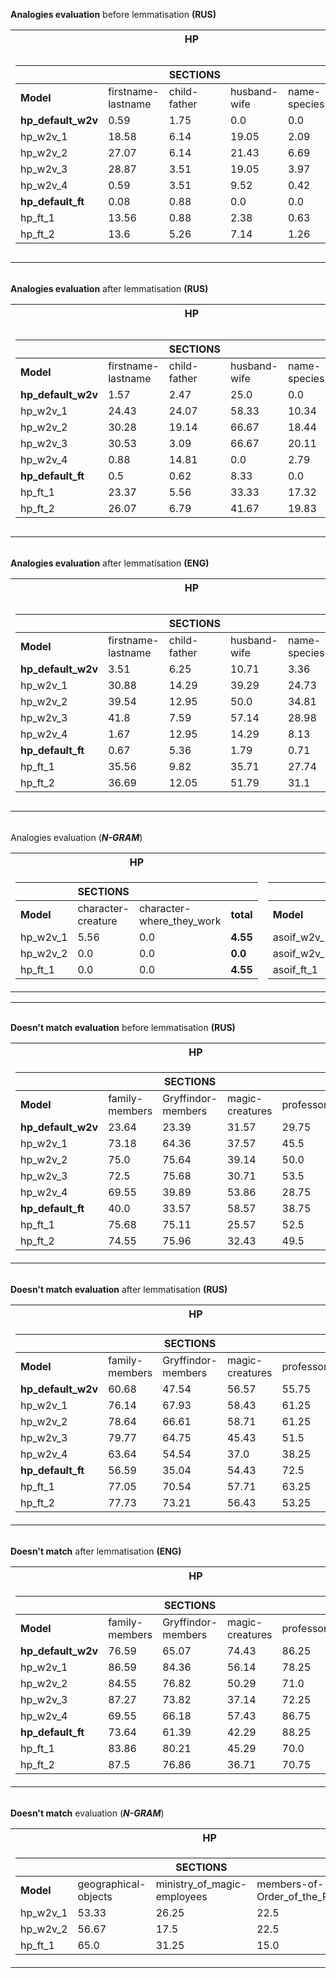 
**Analogies evaluation** before lemmatisation **(RUS)**
<table>
<tr><th>HP</th><th>ASOIF</th></tr>
<tr><td>

|                        |         |   **SECTIONS**     |         |        |         |        
|---------------------------------|---------|--------|---------|--------|----------|
|**Model**| firstname-lastname|child-father | husband-wife|name-species|**total**|
| **hp_default_w2v**                  |  0.59   |  1.75  |  0.0    |  0.0   |  **0.42**    | 
| hp_w2v_1                        |  18.58  |  6.14  |  19.05  |  2.09  |  **13.4**    |
| hp_w2v_2                        |  27.07  |  6.14  |  21.43  |  6.69  |  **20.34**   |
| hp_w2v_3                        |  28.87  |  3.51  |  19.05  |  3.97  |  **19.87**   |
| hp_w2v_4                        |  0.59   |  3.51  |  9.52   |  0.42  |  **0.68**    | 
| **hp_default_ft**                   |  0.08   |  0.88  |  0.0    |  0.0   |  **0.08**    |
| hp_ft_1                         |  13.56  |  0.88  |  2.38   |  0.63  |  **8.57**    |
| hp_ft_2                         |  13.6   |  5.26  |  7.14   |  1.26  |  **8.83** |
</td><td>

|                        |         |   **SECTIONS**     |         |        |         |       | 
|---------------------------------|---------|--------|---------|------------------|----------|----------|
|**Model**| firstname-lastname|child-father | husband-wife|geo-name-location|houses-seats|**total**|
| **asoif_default_w2v**               |  0.44   |  1.97  |  5.0    |  0.0   |  0.0     |  **0.57**    | 
| asoif_w2v_1                     |  19.78  |  2.63  |  5.0    |  0.0   |  20.0    |  **17.61**   | 
| asoif_w2v_2                     |  27.58  |  4.61  |  15.0   |  0.0   |  20.0    |  **24.56**   | 
| asoif_w2v_3                     |  28.46  |  1.97  |  15.0   |  0.0   |  13.33   |  **25.1**    | 
| asoif_w2v_4                     |  0.4    |  3.29  |  0.0    |  0.0   |  0.0     |  **0.57**    | 
| **asoif_default_ft**                |  0.35   |  1.97  |  0.0    |  0.0   |  0.0     |  **0.42**    | 
| asoif_ft_1                      |  12.33  |  3.95  |  5.0    |  0.0   |  3.33    |  **11.04**   | 
| asoif_ft_2                      |  13.48  |  3.29  |  0.0    |  0.0   |  13.33   |  **12.07**   |
</td></tr> </table> 


\
**Analogies evaluation** after lemmatisation **(RUS)**
<table>
<tr><th>HP</th><th>ASOIF</th></tr>
<tr><td>

|                        |         |   **SECTIONS**     |         |        |         |        
|---------------------------------|---------|--------|---------|--------|----------|
|**Model**| firstname-lastname|child-father | husband-wife|name-species|**total**|
| **hp_default_w2v**                  |  1.57   |  2.47   |  25.0   |  0.0    |  **1.75**    |          | 
| hp_w2v_1                        |  24.43  |  24.07  |  58.33  |  10.34  |  **23.0**    |          | 
| hp_w2v_2                        |  30.28  |  19.14  |  66.67  |  18.44  |  **28.95**   |          | 
| hp_w2v_3                        |  30.53  |  3.09   |  66.67  |  20.11  |  **25.67**   |          | 
| hp_w2v_4                        |  0.88   |  14.81  |  0.0    |  2.79   |  **2.62**    |          | 
| **hp_default_ft**                   |  0.5    |  0.62   |  8.33   |  0.0    |  **0.42**    |          | 
| hp_ft_1                         |  23.37  |  5.56   |  33.33  |  17.32  |  **19.3**    |          | 
| hp_ft_2                         |  26.07  |  6.79   |  41.67  |  19.83  |  **22.55**   |          |
</td><td>

|                        |         |   **SECTIONS**     |         |        |         |       | 
|---------------------------------|---------|--------|---------|------------------|----------|----------|
|**Model**| firstname-lastname|child-father | husband-wife|geo-name-location|houses-seats|**total**|
| **asoif_default_w2v**               |  1.93   |  7.02   |  0.0    |  5.0    |  10.0    |  **2.35**    | 
| asoif_w2v_1                     |  26.98  |  2.63   |  15.0   |  7.5    |  26.67   |  **24.4**    | 
| asoif_w2v_2                     |  36.24  |  3.51   |  20.0   |  6.25   |  30.0    |  **32.66**   | 
| asoif_w2v_3                     |  32.62  |  4.39   |  5.0    |  12.5   |  26.67   |  **29.62**   | 
| asoif_w2v_4                     |  0.69   |  2.63   |  5.0    |  2.5    |  6.67    |  **1.07**    | 
| **asoif_default_ft**                |  2.33   |  2.63   |  5.0    |  0.0    |  3.33    |  **2.31**    | 
| asoif_ft_1                      |  23.86  |  2.63   |  15.0   |  6.25   |  20.0    |  **21.58**   | 
| asoif_ft_2                      |  27.33  |  2.63   |  15.0   |  5.0    |  13.33   |  **24.4**    |
</td></tr> </table>  

\
**Analogies evaluation** after lemmatisation **(ENG)**
<table>
<tr><th>HP</th><th>ASOIF</th></tr>
<tr><td>

|                        |         |   **SECTIONS**     |         |        |         |        
|---------------------------------|---------|--------|---------|--------|----------|
|**Model**| firstname-lastname|child-father | husband-wife|name-species|**total**|
**hp_default_w2v**              | 3.51 | 6.25 | 10.71 | 3.36 | **6.88**
hp_w2v_1              | 30.88 | 14.29 | 39.29 | 24.73 | **25.11**
hp_w2v_2              | 39.54 | 12.95 | 50.0 | 34.81 | **30.0**
hp_w2v_3              | 41.8 | 7.59 | 57.14 | 28.98 | **30.34**
hp_w2v_4              | 1.67 | 12.95 | 14.29 | 8.13 | **7.22**
**hp_default_ft**              | 0.67 | 5.36 | 1.79 | 0.71 | **0.87**
hp_ft_1              | 35.56 | 9.82 | 35.71 | 27.74 | **25.46**
hp_ft_2              | 36.69 | 12.05 | 51.79 | 31.1 | **28.4**
</td><td>

|                        |         |   **SECTIONS**     |         |        |         |       | 
|---------------------------------|---------|--------|---------|------------------|----------|----------|
|**Model**| firstname-lastname|child-father | husband-wife|geo-name-location|houses-seats|**total**|
**asoif_default_w2v**              | 8.78 | 2.22 | 6.67 | 4.76 | 20.0 | **8.15**
asoif_w2v_1              | 32.01 | 4.44 | 10.0 | 11.9 | 40.0 | **28.44**
asoif_w2v_2              | 42.36 | 3.89 | 10.0 | 19.64 | 33.33 | **37.71**
asoif_w2v_3              | 40.62 | 5.0 | 6.67 | 22.62 | 40.0 | **36.41**
asoif_w2v_4              | 1.27 | 6.67 | 6.67 | 11.9 | 30.0 | **2.67**
**asoif_default_ft**              | 1.06 | 1.67 | 3.33 | 3.57 | 3.33 | **1.33**
asoif_ft_1              | 34.04 | 0.0 | 6.67 | 13.69 | 46.67 | **29.81**
asoif_ft_2              | 35.09 | 1.11 | 3.33 | 11.9 | 26.67 | **30.44**
</td></tr> </table>


\
Analogies evaluation (***N-GRAM***)
<table>
<tr><th>HP</th><th>ASOIF</th></tr>
<tr><td>

|         |   **SECTIONS**     |         |        |
|---------------------------------|---------|--------|---------|
|**Model**|character-creature|character-where_they_work|**total**|
|hp_w2v_1              | 5.56 | 0.0 | **4.55**|
|hp_w2v_2              | 0.0 | 0.0 | **0.0**|
|hp_ft_1              | 0.0 | 0.0 | **4.55**|
</td><td>

|         |   **SECTIONS**     |         |        |
|---------------------------------|---------|--------|---------|
|**Model**|name-nickname|character-where_they_work|**total**|
asoif_w2v_1              | 2.22 | 0.0 | **2.22**
asoif_w2v_2              | 2.22 | 0.0 | **2.22**
asoif_ft_1              | 0.0 | 0.0 | **0.0**
</td></tr> </table>  

------
\
**Doesn't match evaluation** before lemmatisation **(RUS)**
<table>
<tr><th>HP</th><th>ASOIF</th></tr>
<tr><td>

|                        |         |   **SECTIONS**     |         |        |         |        
|---------------------------------|---------|--------|---------|--------|----------|
|**Model**| family-members|Gryffindor-members | magic-creatures|professors|**total**|
| **hp_default_w2v**                  |  23.64  |  23.39  |  31.57  |  29.75  |  **34.69**   | 
| hp_w2v_1                        |  73.18  |  64.36  |  37.57  |  45.5   |  **55.99**   | 
| hp_w2v_2                        |  75.0   |  75.64  |  39.14  |  50.0   |  **61.09**   | 
| hp_w2v_3                        |  72.5   |  75.68  |  30.71  |  53.5   |  **60.33**   | 
| hp_w2v_4                        |  69.55  |  39.89  |  53.86  |  28.75  |  **42.39**   | 
| **hp_default_ft**                   |  40.0   |  33.57  |  58.57  |  38.75  |  **41.92**   | 
| hp_ft_1                         |  75.68  |  75.11  |  25.57  |  52.5   |  **60.99**   | 
| hp_ft_2                         |  74.55  |  75.96  |  32.43  |  49.5   |  **62.25**   |
</td><td>

|                        |         |   **SECTIONS**     |         |        |         |        
|---------------------------------|---------|--------|---------|--------|----------|
|**Model**| family-siblings|names-of-houses | Stark clan|free cities|**total**|
| **asoif_default_w2v**               |  45.0   |  71.57  |  33.12  |  55.43  |  **62.03**   | 
| asoif_w2v_1                     |  68.12  |  63.76  |  67.05  |  62.71  |  **65.93**   | 
| asoif_w2v_2                     |  74.38  |  63.09  |  69.02  |  58.57  |  **67.11**   | 
| asoif_w2v_3                     |  79.38  |  62.27  |  75.8   |  61.57  |  **67.58**   | 
| asoif_w2v_4                     |  35.0   |  60.8   |  37.41  |  51.86  |  **57.35**   | 
| **asoif_default_ft**                |  46.25  |  64.63  |  48.66  |  66.43  |  **61.59**   | 
| asoif_ft_1                      |  70.62  |  59.51  |  72.32  |  80.0   |  **66.82**   | 
| asoif_ft_2                      |  81.88  |  61.07  |  76.79  |  78.29  |  **68.58**   |
</td></tr> </table>  

\
**Doesn't match evaluation** after lemmatisation **(RUS)**
<table>
<tr><th>HP</th><th>ASOIF</th></tr>
<tr><td>

|                        |         |   **SECTIONS**     |         |        |         |        
|---------------------------------|---------|--------|---------|--------|----------|
|**Model**| family-members|Gryffindor-members | magic-creatures|professors|**total**|
| **hp_default_w2v**                  |  60.68  |  47.54  |  56.57  |  55.75  |  **53.59**   | 
| hp_w2v_1                        |  76.14  |  67.93  |  58.43  |  61.25  |  **60.44**   |
| hp_w2v_2                        |  78.64  |  66.61  |  58.71  |  61.25  |  **59.87**   | 
| hp_w2v_3                        |  79.77  |  64.75  |  45.43  |  51.5   |  **57.01**   | 
| hp_w2v_4                        |  63.64  |  54.54  |  37.0   |  38.25  |  **48.73**   |
| **hp_default_ft**                   |  56.59  |  35.04  |  54.43  |  72.5   |  **46.5**    |
| hp_ft_1                         |  77.05  |  70.54  |  57.71  |  63.25  |  **60.27**   |
| hp_ft_2                         |  77.73  |  73.21  |  56.43  |  53.25  |  **61.54**   |
</td><td>

|                        |         |   **SECTIONS**     |         |        |         |        
|---------------------------------|---------|--------|---------|--------|----------|
|**Model**| family-siblings|names-of-houses | Stark clan|free cities|**total**|
| **asoif_default_w2v**               |  38.75  |  79.04  |  57.5   |  64.71  |  **72.35**   |
| asoif_w2v_1                     |  71.88  |  62.47  |  87.5   |  86.0   |  **70.75**   |
| asoif_w2v_2                     |  70.0   |  61.65  |  86.52  |  88.29  |  **70.67**   |
| asoif_w2v_3                     |  68.12  |  57.24  |  81.88  |  88.43  |  **67.1**    |
| asoif_w2v_4                     |  67.5   |  71.59  |  82.68  |  76.43  |  **73.77**   |          | 
| **asoif_default_ft**                |  73.75  |  78.39  |  80.98  |  70.86  |  **75.77**   |          | 
| asoif_ft_1                      |  72.5   |  60.36  |  80.18  |  82.71  |  **69.42**   |
| asoif_ft_2                      |  70.62  |  59.62  |  78.66  |  87.14  |  **68.41**   |
</td></tr> </table>  

\
**Doesn't match** after lemmatisation **(ENG)**
<table>
<tr><th>HP</th><th>ASOIF</th></tr>
<tr><td>

|                        |         |   **SECTIONS**     |         |        |         |        
|---------------------------------|---------|--------|---------|--------|----------|
|**Model**| family-members|Gryffindor-members | magic-creatures|professors|**total**|
**hp_default_w2v**              | 76.59 | 65.07 | 74.43 | 86.25 | **64.83**
hp_w2v_1              | 86.59 | 84.36 | 56.14 | 78.25 | **73.3**
hp_w2v_2              | 84.55 | 76.82 | 50.29 | 71.0 | **68.69**
hp_w2v_3              | 87.27 | 73.82 | 37.14 | 72.25 | **65.52**
hp_w2v_4              | 69.55 | 66.18 | 57.43 | 86.75 | **61.28**
**hp_default_ft**              | 73.64 | 61.39 | 42.29 | 88.25 | **56.56**
hp_ft_1              | 83.86 | 80.21 | 45.29 | 70.0 | **70.2**
hp_ft_2              | 87.5 | 76.86 | 36.71 | 70.75 | **68.23**
</td><td>

|                        |         |   **SECTIONS**     |         |        |         |        
|---------------------------------|---------|--------|---------|--------|----------|
|**Model**| family-siblings|names-of-houses | Stark clan|free cities|**total**|
**asoif_default_w2v**              | 85.0 | 90.8 | 86.43 | 82.29 | **86.53**
asoif_w2v_1              | 83.75 | 71.07 | 92.05 | 92.71 | **77.9**
asoif_w2v_2              | 83.75 | 66.43 | 89.11 | 93.43 | **74.86**
asoif_w2v_3              | 83.75 | 66.0 | 86.52 | 91.86 | **73.88**
asoif_w2v_4              | 80.62 | 71.51 | 91.34 | 78.0 | **75.61**
**asoif_default_ft**              | 93.12 | 77.98 | 73.3 | 31.71 | **73.82**
asoif_ft_1              | 86.25 | 67.73 | 87.23 | 94.86 | **75.99**
asoif_ft_2              | 86.25 | 64.37 | 83.3 | 92.43 | **73.12**
</td></tr> </table>  

\
**Doesn't match** evaluation (***N-GRAM***)
<table>
<tr><th>HP</th><th>ASOIF</th></tr>
<tr><td>

|                        |         |   **SECTIONS**     |         |        |        
|---------------------------------|---------|--------|---------|--------|
|**Model**| geographical-objects|ministry_of_magic-employees | members-of-Order_of_the_Phoenix|**total**|
hp_w2v_1              | 53.33 | 26.25 | 22.5 | **50.52**
hp_w2v_2              | 56.67 | 17.5 | 22.5 | **53.33**
hp_ft_1              | 65.0 | 31.25 | 15.0 | **60.62**
</td><td>

|                        |         |   **SECTIONS**     |         |        |         |   |     
|---------------------------------|---------|--------|---------|--------|----------|---|
|**Model**| bays | gods | cities-fortresses|Maesters|Houses|**total**|
asoif_w2v_1              | 85.0 | 50.0 | 48.12 | 38.25 | 70.0 | **61.9**
asoif_w2v_2              | 85.0 | 53.75 | 55.62 | 56.25 | 70.0 | **66.55**
asoif_ft_1              | 85.0 | 55.0 | 56.88 | 56.25 | 70.0 | **67.0**
</td></tr> </table>  
